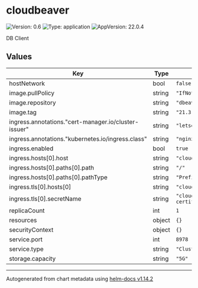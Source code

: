 # cloudbeaver

![Version: 0.6](https://img.shields.io/badge/Version-0.6-informational?style=flat-square) ![Type: application](https://img.shields.io/badge/Type-application-informational?style=flat-square) ![AppVersion: 22.0.4](https://img.shields.io/badge/AppVersion-22.0.4-informational?style=flat-square)

DB Client

## Values

| Key | Type | Default | Description |
|-----|------|---------|-------------|
| hostNetwork | bool | `false` |  |
| image.pullPolicy | string | `"IfNotPresent"` |  |
| image.repository | string | `"dbeaver/cloudbeaver"` |  |
| image.tag | string | `"21.3.0"` |  |
| ingress.annotations."cert-manager.io/cluster-issuer" | string | `"letsencrypt"` |  |
| ingress.annotations."kubernetes.io/ingress.class" | string | `"nginx"` |  |
| ingress.enabled | bool | `true` |  |
| ingress.hosts[0].host | string | `"cloudbeaver.example.com"` |  |
| ingress.hosts[0].paths[0].path | string | `"/"` |  |
| ingress.hosts[0].paths[0].pathType | string | `"Prefix"` |  |
| ingress.tls[0].hosts[0] | string | `"cloudbeaver.example.com"` |  |
| ingress.tls[0].secretName | string | `"cloudbeaver-letsencrypt-certificate"` |  |
| replicaCount | int | `1` |  |
| resources | object | `{}` |  |
| securityContext | object | `{}` |  |
| service.port | int | `8978` |  |
| service.type | string | `"ClusterIP"` |  |
| storage.capacity | string | `"5G"` |  |

----------------------------------------------
Autogenerated from chart metadata using [helm-docs v1.14.2](https://github.com/norwoodj/helm-docs/releases/v1.14.2)
